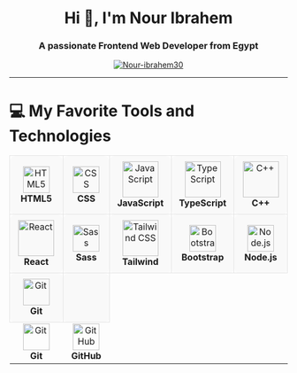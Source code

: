 <!-- Profile ReadMe Created for Nour Ibrahem -->

<h1 align="center">Hi 👋, I'm Nour Ibrahem</h1>
<h3 align="center">A passionate Frontend Web Developer from Egypt</h3>

<p align="center">
  <a href="https://github.com/Nour-ibrahem30">
    <img src="https://komarev.com/ghpvc/?username=Nour-ibrahem30&label=Profile%20views&color=0e75b6&style=flat" alt="Nour-ibrahem30" />
  </a>
</p>

---

# 💻 My Favorite Tools and Technologies
<div align="center">
<table>
  <tr>
    <td align="center" width="120" style="border:1px solid #e4e4e4;border-radius:10px;padding:10px;background-color:#f9f9f9;">
      <img src="https://skillicons.dev/icons?i=html" width="48" height="48" alt="HTML5" />
      <br><b>HTML5</b>
    </td>
    <td align="center" width="120" style="border:1px solid #e4e4e4;border-radius:10px;padding:10px;background-color:#f9f9f9;">
      <img src="https://skillicons.dev/icons?i=css" width="48" height="48" alt="CSS" />
      <br><b>CSS</b>
    </td>
    <td align="center" width="120" style="border:1px solid #e4e4e4;border-radius:10px;padding:10px;background-color:#f9f9f9;">
      <img src="https://techstack-generator.vercel.app/js-icon.svg" width="65" height="65" alt="JavaScript" />
      <br><b>JavaScript</b>
    </td>
    <td align="center" width="120" style="border:1px solid #e4e4e4;border-radius:10px;padding:10px;background-color:#f9f9f9;">
      <img src="https://techstack-generator.vercel.app/ts-icon.svg" width="65" height="65" alt="TypeScript" />
      <br><b>TypeScript</b>
    </td>
    <td align="center" width="120" style="border:1px solid #e4e4e4;border-radius:10px;padding:10px;background-color:#f9f9f9;">
      <img src="https://techstack-generator.vercel.app/cpp-icon.svg" width="65" height="65" alt="C++" />
      <br><b>C++</b>
    </td>
  </tr>
  <tr>
    <td align="center" width="120" style="border:1px solid #e4e4e4;border-radius:10px;padding:10px;background-color:#f9f9f9;">
      <img src="https://techstack-generator.vercel.app/react-icon.svg" width="65" height="65" alt="React" />
      <br><b>React</b>
    </td>
    <td align="center" width="120" style="border:1px solid #e4e4e4;border-radius:10px;padding:10px;background-color:#f9f9f9;">
      <img src="https://skillicons.dev/icons?i=sass" width="48" height="48" alt="Sass" />
      <br><b>Sass</b>
    </td>
    <td align="center" width="120" style="border:1px solid #e4e4e4;border-radius:10px;padding:10px;background-color:#f9f9f9;">
      <img src="https://www.vectorlogo.zone/logos/tailwindcss/tailwindcss-icon.svg" width="65" height="65" alt="Tailwind CSS" />
      <br><b>Tailwind</b>
    </td>
    <td align="center" width="120" style="border:1px solid #e4e4e4;border-radius:10px;padding:10px;background-color:#f9f9f9;">
      <img src="https://skillicons.dev/icons?i=bootstrap" width="48" height="48" alt="Bootstrap" />
      <br><b>Bootstrap</b>
    </td>
    <td align="center" width="120" style="border:1px solid #e4e4e4;border-radius:10px;padding:10px;background-color:#f9f9f9;">
      <img src="https://skillicons.dev/icons?i=nodejs" width="48" height="48" alt="Node.js" />
      <br><b>Node.js</b>
    </td>
  </tr>
  <tr>
    <td align="center" width="120" style="border:1px solid #e4e4e4;border-radius:10px;padding:10px;background-color:#f9f9f9;">
      <img src="https://skillicons.dev/icons?i=git" width="48" height="48" alt="Git" />
      <br><b>Git</b>
    </td>
    <td align="center" width="120" style="border:1px solid #e4e4e4;border-radius:10px;padding:10px;background-color:#f9f9f9;">
     <tr>
    <td align="center" width="96">
      <img src="https://skillicons.dev/icons?i=git" width="48" height="48" alt="Git" />
      <br><b>Git</b>
    </td>
    <td align="center" width="96">
      <img src="https://skillicons.dev/icons?i=github" width="48" height="48" alt="GitHub" />
      <br><b>GitHub</b>
    </td>
  </tr>
